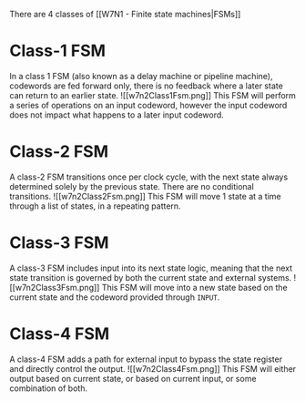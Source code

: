 There are 4 classes of [[W7N1 - Finite state machines|FSMs]]

# Class-1 FSM
In a class 1 FSM (also known as a delay machine or pipeline machine), codewords are fed forward only, there is no feedback where a later state can return to an earlier state.
![[w7n2Class1Fsm.png]]
This FSM will perform a series of operations on an input codeword, however the input codeword does not impact what happens to a later input codeword.

# Class-2 FSM
A class-2 FSM transitions once per clock cycle, with the next state always determined solely by the previous state. There are no conditional transitions.
![[w7n2Class2Fsm.png]]
This FSM will move 1 state at a time through a list of states, in a repeating pattern.

# Class-3 FSM
A class-3 FSM includes input into its next state logic, meaning that the next state transition is governed by both the current state and external systems.
![[w7n2Class3Fsm.png]]
This FSM will move into a new state based on the current state and the codeword provided through `INPUT`.

# Class-4 FSM
A class-4 FSM adds a path for external input to bypass the state register and directly control the output.
![[w7n2Class4Fsm.png]]
This FSM will either output based on current state, or based on current input, or some combination of both.